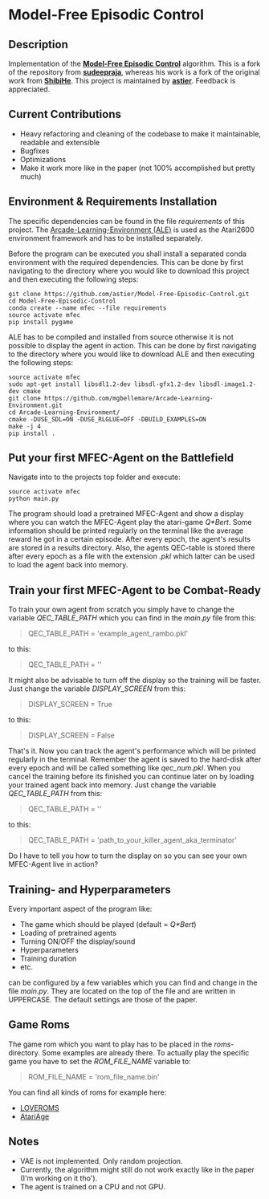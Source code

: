 # Model-Free Episodic Control

## Description
Implementation of the **[Model-Free Episodic Control](http://arxiv.org/abs/1606.04460)** algorithm. This is a fork of the repository from **[sudeepraja](https://github.com/sudeepraja/Model-Free-Episodic-Control)**, whereas his work is a fork of the original work from **[ShibiHe](https://github.com/ShibiHe/Model-Free-Episodic-Control)**. This project is maintained by **[astier](https://github.com/astier/Model-Free-Episodic-Control)**. Feedback is appreciated.

## Current Contributions
- Heavy refactoring and cleaning of the codebase to make it maintainable, readable and extensible
- Bugfixes
- Optimizations
- Make it work more like in the paper (not 100% accomplished but pretty much)

## Environment & Requirements Installation
The specific dependencies can be found in the file *requirements* of this project. The [Arcade-Learning-Environment (ALE)](https://github.com/mgbellemare/Arcade-Learning-Environment/tree/v0.6.0) is used as the Atari2600 environment framework and has to be installed separately.

Before the program can be executed you shall install a separated conda environment with the required dependencies. This can be done by first navigating to the directory where you would like to download this project and then executing the following steps:
```
git clone https://github.com/astier/Model-Free-Episodic-Control.git
cd Model-Free-Episodic-Control
conda create --name mfec --file requirements
source activate mfec
pip install pygame
```
ALE has to be compiled and installed from source otherwise it is not possible to display the agent in action. This can be done by first navigating to the directory where you would like to download ALE and then executing the following steps:
```
source activate mfec
sudo apt-get install libsdl1.2-dev libsdl-gfx1.2-dev libsdl-image1.2-dev cmake
git clone https://github.com/mgbellemare/Arcade-Learning-Environment.git
cd Arcade-Learning-Environment/
cmake -DUSE_SDL=ON -DUSE_RLGLUE=OFF -DBUILD_EXAMPLES=ON
make -j 4
pip install .
```

## Put your first MFEC-Agent on the Battlefield
Navigate into to the projects top folder and execute:
```
source activate mfec
python main.py
```
The program should load a pretrained MFEC-Agent and show a display where you can watch the MFEC-Agent play the atari-game _Q*Bert_. Some information should be printed regularly on the terminal like the average reward he got in a certain episode. After every epoch, the agent's results are stored in a results directory. Also, the agents QEC-table is stored there after every epoch as a file with the extension *.pkl* which latter can be used to load the agent back into memory.

## Train your first MFEC-Agent to be Combat-Ready
To train your own agent from scratch you simply have to change the variable *QEC_TABLE_PATH* which you can find in the *main.py* file from this:
> QEC_TABLE_PATH = 'example_agent_rambo.pkl'

to this:
> QEC_TABLE_PATH = ''

It might also be advisable to turn off the display so the training will be faster. Just change the variable *DISPLAY_SCREEN* from this:
> DISPLAY_SCREEN = True

to this:
> DISPLAY_SCREEN = False

That's it. Now you can track the agent's performance which will be printed regularly in the terminal. Remember the agent is saved to the hard-disk after every epoch and will be called something like *qec_num.pkl*. When you cancel the training before its finished you can continue later on by loading your trained agent back into memory. Just change the variable *QEC_TABLE_PATH* from this:
> QEC_TABLE_PATH = ''

to this:
> QEC_TABLE_PATH = 'path_to_your_killer_agent_aka_terminator'

Do I have to tell you how to turn the display on so you can see your own MFEC-Agent live in action?

## Training- and Hyperparameters
Every important aspect of the program like:
- The game which should be played (default = _Q*Bert_)
- Loading of pretrained agents
- Turning ON/OFF the display/sound
- Hyperparameters
- Training duration
- etc.

can be configured by a few variables which you can find and change in the file *main.py*. They are located on the top of the file and are written in UPPERCASE. The default settings are those of the paper.

## Game Roms
The game rom which you want to play has to be placed in the *roms*-directory. Some examples are already there. To actually play the specific game you have to set the *ROM_FILE_NAME* variable to:
> ROM_FILE_NAME = 'rom_file_name.bin'

You can find all kinds of roms for example here:
- [LOVEROMS](https://www.loveroms.com/roms/atari-2600)
- [AtariAge](https://atariage.com/system_items.html?SystemID=2600&ItemTypeID=ROM)

## Notes
- VAE is not implemented. Only random projection.
- Currently, the algorithm might still do not work exactly like in the paper (I'm working on it tho').
- The agent is trained on a CPU and not GPU.
